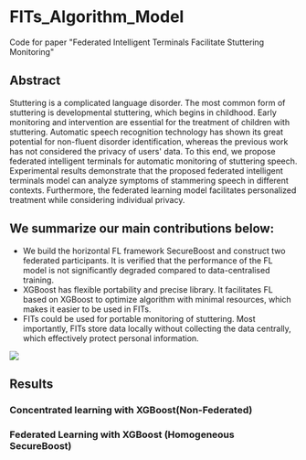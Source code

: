 # FITs_Algorithm_Model
Code for paper "Federated Intelligent Terminals Facilitate Stuttering Monitoring"
## Abstract
Stuttering is a complicated language disorder. The most common form of stuttering is developmental stuttering, which begins in childhood. Early monitoring and intervention are essential for the treatment of children with stuttering. Automatic speech recognition technology has shown its great potential for non-fluent disorder identification, whereas the previous work has not considered the privacy of users' data. To this end, we propose federated intelligent terminals for automatic monitoring of stuttering speech. Experimental results demonstrate that the proposed federated intelligent terminals model can analyze symptoms of stammering speech in different contexts. Furthermore, the federated learning model facilitates personalized treatment while considering individual privacy.
## We summarize our main contributions below:

 * We build the horizontal FL framework SecureBoost and construct two federated participants. It is verified that the performance of the FL model is not significantly degraded compared to data-centralised training.
 * XGBoost has flexible portability and precise library. It facilitates FL based on XGBoost to optimize algorithm with minimal resources, which makes it easier to be used in FITs. 
 * FITs could be used for portable monitoring of stuttering. Most importantly, FITs store data locally without collecting the data centrally, which effectively protect personal information.

 ![](/images/homepage.png)
## Results
### Concentrated learning with XGBoost(Non-Federated) 

### Federated Learning with XGBoost (Homogeneous SecureBoost)
